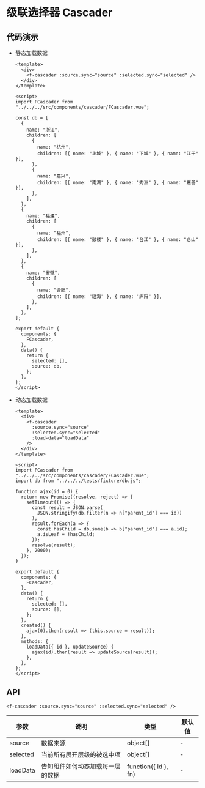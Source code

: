 # 级联选择器 Cascader

## 代码演示

- 静态加载数据

  <ClientOnly>
    <demo-cascader-1 />
  </ClientOnly>

  ```vue
  <template>
    <div>
      <f-cascader :source.sync="source" :selected.sync="selected" />
    </div>
  </template>

  <script>
  import FCascader from "../../../src/components/cascader/FCascader.vue";

  const db = [
    {
      name: "浙江",
      children: [
        {
          name: "杭州",
          children: [{ name: "上城" }, { name: "下城" }, { name: "江干" }],
        },
        {
          name: "嘉兴",
          children: [{ name: "南湖" }, { name: "秀洲" }, { name: "嘉善" }],
        },
      ],
    },
    {
      name: "福建",
      children: [
        {
          name: "福州",
          children: [{ name: "鼓楼" }, { name: "台江" }, { name: "仓山" }],
        },
      ],
    },
    {
      name: "安徽",
      children: [
        {
          name: "合肥",
          children: [{ name: "瑶海" }, { name: "庐阳" }],
        },
      ],
    },
  ];

  export default {
    components: {
      FCascader,
    },
    data() {
      return {
        selected: [],
        source: db,
      };
    },
  };
  </script>
  ```

- 动态加载数据

  <ClientOnly>
    <demo-cascader-2 />
  </ClientOnly>

  ```vue
  <template>
    <div>
      <f-cascader
        :source.sync="source"
        :selected.sync="selected"
        :load-data="loadData"
      />
    </div>
  </template>

  <script>
  import FCascader from "../../../src/components/cascader/FCascader.vue";
  import db from "../../../tests/fixture/db.js";

  function ajax(id = 0) {
    return new Promise((resolve, reject) => {
      setTimeout(() => {
        const result = JSON.parse(
          JSON.stringify(db.filter(n => n["parent_id"] === id))
        );
        result.forEach(a => {
          const hasChild = db.some(b => b["parent_id"] === a.id);
          a.isLeaf = !hasChild;
        });
        resolve(result);
      }, 2000);
    });
  }

  export default {
    components: {
      FCascader,
    },
    data() {
      return {
        selected: [],
        source: [],
      };
    },
    created() {
      ajax(0).then(result => (this.source = result));
    },
    methods: {
      loadData({ id }, updateSource) {
        ajax(id).then(result => updateSource(result));
      },
    },
  };
  </script>
  ```

## API

```vue
<f-cascader :source.sync="source" :selected.sync="selected" />
```

| 参数     | 说明                             | 类型                 | 默认值 |
| -------- | -------------------------------- | -------------------- | ------ |
| source   | 数据来源                         | object[]             | -      |
| selected | 当前所有展开层级的被选中项       | object[]             | -      |
| loadData | 告知组件如何动态加载每一层的数据 | function({ id }, fn) | -      |
